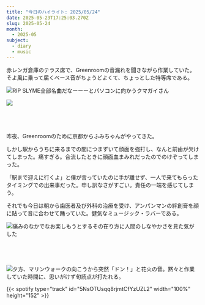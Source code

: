 ```yaml
---
title: "今日のハイライト: 2025/05/24"
date: 2025-05-23T17:25:03.270Z
slug: 2025-05-24
month:
  - 2025-05
subject:
  - diary
  - music
---
```

赤レンガ倉庫のテラス席で、Greenroomの音漏れを聞きながら作業していた。
そよ風に乗って届くベース音がちょうどよくて、ちょっとした特等席である。

![RIP SLYME全部名曲だなーーーとパソコンに向かうクマガイさん](/images/diary/2025-05-24/pxl_20250524_083049794.jpg)

![](/images/diary/2025-05-24/greenroom.png)

######  ﻿

昨夜、Greenroomのために京都からふみちゃんがやってきた。

しかし駅からうちに来るまでの間につまずいて顔面を強打し、なんと前歯が欠けてしまった。痛すぎる。合流したときに顔面血まみれだったのでのけぞってしまった。

「駅まで迎えに行くよ」と僕が言っていたのに手が離せず、一人で来てもらったタイミングでの出来事だった。申し訳なさがすごい。責任の一端を感じてしまう。

それでも今日は朝から歯医者及び外科の治療を受け、アンパンマンの絆創膏を顔に貼って音に合わせて踊っていた。健気なミュージック・ラバーである。

![痛みのなかでなお楽しもうとするその在り方に人間のしなやかさを見た気がした](/images/diary/2025-05-24/pxl_20250524_072832002.jpg)

###### 　﻿



![夕方、マリンウォークの向こうから突然「ドン！」と花火の音。黙々と作業していた時間に、思いがけず句読点が打たれる。](/images/diary/2025-05-24/fire.jpg)

{{< spotify type="track" id="5NsOTUsqq8rjmtCfYzUZL2" width="100%" height="152" >}}